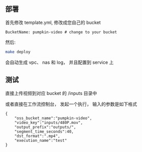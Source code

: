 ## 部署

首先修改 template.yml, 修改成您自己的 bucket

`BucketName: pumpkin-video # change to your bucket`

然后:

```bash
make deploy
```

会自动生成 vpc、 nas 和 log， 并且配置到 service 上

## 测试

直接上传视频到对应 bucket 的 /inputs 目录中

或者直接在工作流控制台， 发起一个执行， 输入的参数是如下格式

```
{
    "oss_bucket_name":"pumpkin-video",
    "video_key":"inputs/480P.mov",
    "output_prefix":"outputs/",
    "segment_time_seconds":40,
    "dst_format":".mp4",
    "execution_name":"test"
}
```
